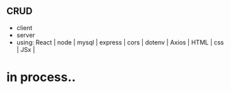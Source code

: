 ## CRUD 
- client
- server
- using: React | node | mysql | express | cors | dotenv | Axios | HTML | css | JSx |
# in process..
